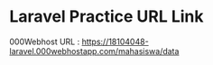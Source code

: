 # Laravel Practice URL Link

000Webhost URL : https://18104048-laravel.000webhostapp.com/mahasiswa/data
